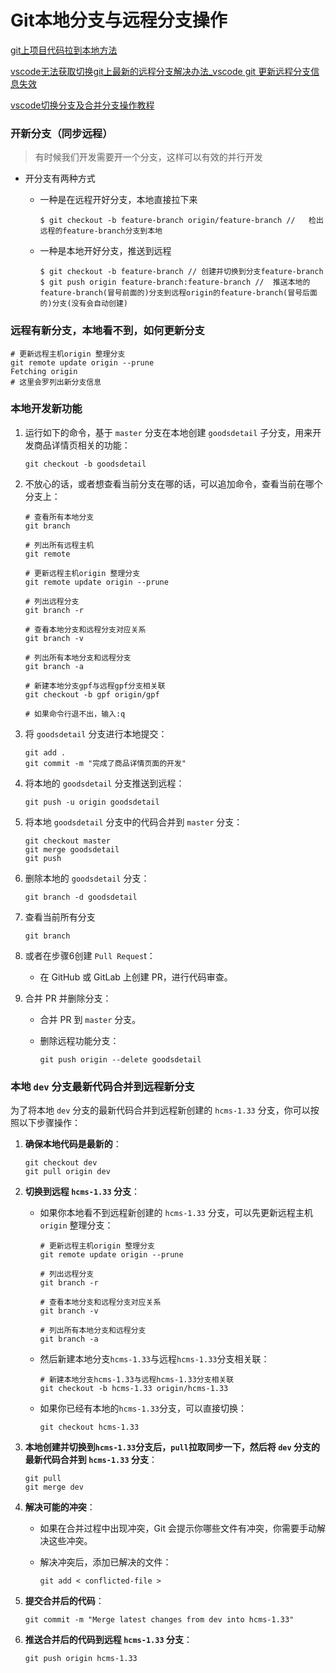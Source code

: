# Git本地分支与远程分支操作

[git上项目代码拉到本地方法](https://blog.csdn.net/Steriles_/article/details/83022608)

[vscode无法获取切换git上最新的远程分支解决办法_vscode git 更新远程分支信息失效](https://blog.csdn.net/gxh0816/article/details/124659164)

[vscode切换分支及合并分支操作教程](https://blog.csdn.net/weixin_45687201/article/details/138676302)

### 开新分支（同步远程）

> 有时候我们开发需要开一个分支，这样可以有效的并行开发

- 开分支有两种方式

  - 一种是在远程开好分支，本地直接拉下来

    ```shell
    $ git checkout -b feature-branch origin/feature-branch //	检出远程的feature-branch分支到本地
    ```

  - 一种是本地开好分支，推送到远程

    ```shell
    $ git checkout -b feature-branch //	创建并切换到分支feature-branch
    $ git push origin feature-branch:feature-branch //	推送本地的feature-branch(冒号前面的)分支到远程origin的feature-branch(冒号后面的)分支(没有会自动创建)
    ```

### 远程有新分支，本地看不到，如何更新分支

```shell
# 更新远程主机origin 整理分支
git remote update origin --prune 
Fetching origin
# 这里会罗列出新分支信息
```

### 本地开发新功能

1. 运行如下的命令，基于 `master` 分支在本地创建 `goodsdetail` 子分支，用来开发商品详情页相关的功能：

   ```shell
   git checkout -b goodsdetail
   ```

2. 不放心的话，或者想查看当前分支在哪的话，可以追加命令，查看当前在哪个分支上：

   ```shell
   # 查看所有本地分支
   git branch
   
   # 列出所有远程主机
   git remote 
    
   # 更新远程主机origin 整理分支
   git remote update origin --prune 
    
   # 列出远程分支  
   git branch -r  
    
   # 查看本地分支和远程分支对应关系    
   git branch -v
   
   # 列出所有本地分支和远程分支
   git branch -a
    
   # 新建本地分支gpf与远程gpf分支相关联
   git checkout -b gpf origin/gpf    
   
   # 如果命令行退不出，输入:q
   ```

3. 将 `goodsdetail` 分支进行本地提交：

   ```shell
   git add .
   git commit -m "完成了商品详情页面的开发"
   ```

4. 将本地的 `goodsdetail` 分支推送到远程：

   ```shell
   git push -u origin goodsdetail
   ```

5. 将本地 `goodsdetail` 分支中的代码合并到 `master` 分支：

   ```shell
   git checkout master
   git merge goodsdetail
   git push
   ```

6. 删除本地的 `goodsdetail` 分支：

   ```shell
   git branch -d goodsdetail
   ```

7. 查看当前所有分支

   ```shell
   git branch
   ```

8. 或者在步骤6创建 `Pull Reques`t：

   - 在 GitHub 或 GitLab 上创建 PR，进行代码审查。

9. 合并 PR 并删除分支：

   - 合并 PR 到 `master` 分支。

   - 删除远程功能分支：

     ```shell
     git push origin --delete goodsdetail
     ```

### 本地 `dev` 分支最新代码合并到远程新分支

为了将本地 `dev` 分支的最新代码合并到远程新创建的 `hcms-1.33` 分支，你可以按照以下步骤操作：

1. **确保本地代码是最新的**：

   ```shell
   git checkout dev
   git pull origin dev
   ```

2. **切换到远程 `hcms-1.33` 分支**：

   - 如果你本地看不到远程新创建的 `hcms-1.33` 分支，可以先更新远程主机 `origin` 整理分支：

     ```shell
     # 更新远程主机origin 整理分支
     git remote update origin --prune 
      
     # 列出远程分支  
     git branch -r  
      
     # 查看本地分支和远程分支对应关系    
     git branch -v
     
     # 列出所有本地分支和远程分支
     git branch -a
     ```

   - 然后新建本地分支`hcms-1.33`与远程`hcms-1.33`分支相关联：

     ```shell
     # 新建本地分支hcms-1.33与远程hcms-1.33分支相关联
     git checkout -b hcms-1.33 origin/hcms-1.33
     ```

   - 如果你已经有本地的`hcms-1.33`分支，可以直接切换：

     ```shell
     git checkout hcms-1.33
     ```

3. **本地创建并切换到`hcms-1.33`分支后，`pull`拉取同步一下，然后将 `dev` 分支的最新代码合并到 `hcms-1.33` 分支**：

   ```shell
   git pull
   git merge dev
   ```

4. **解决可能的冲突**：

   - 如果在合并过程中出现冲突，Git 会提示你哪些文件有冲突，你需要手动解决这些冲突。

   - 解决冲突后，添加已解决的文件：

     ```shell
     git add < conflicted-file >
     ```

5. **提交合并后的代码**：

   ```shell
   git commit -m "Merge latest changes from dev into hcms-1.33"
   ```

6. **推送合并后的代码到远程 `hcms-1.33` 分支**：

   ```shell
   git push origin hcms-1.33
   ```